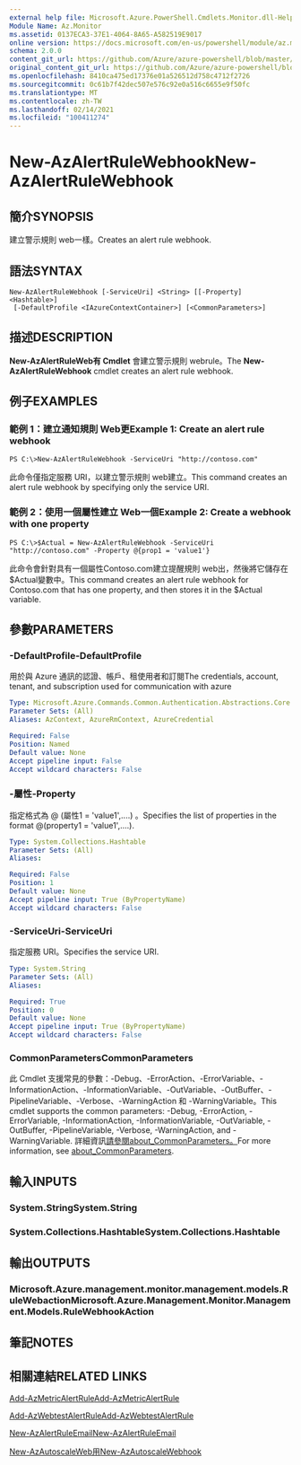 ```yaml
---
external help file: Microsoft.Azure.PowerShell.Cmdlets.Monitor.dll-Help.xml
Module Name: Az.Monitor
ms.assetid: 0137ECA3-37E1-4064-8A65-A582519E9017
online version: https://docs.microsoft.com/en-us/powershell/module/az.monitor/new-azalertrulewebhook
schema: 2.0.0
content_git_url: https://github.com/Azure/azure-powershell/blob/master/src/Monitor/Monitor/help/New-AzAlertRuleWebhook.md
original_content_git_url: https://github.com/Azure/azure-powershell/blob/master/src/Monitor/Monitor/help/New-AzAlertRuleWebhook.md
ms.openlocfilehash: 8410ca475ed17376e01a526512d758c4712f2726
ms.sourcegitcommit: 0c61b7f42dec507e576c92e0a516c6655e9f50fc
ms.translationtype: MT
ms.contentlocale: zh-TW
ms.lasthandoff: 02/14/2021
ms.locfileid: "100411274"
---
```

# <span data-ttu-id="de00a-101">New-AzAlertRuleWebhook</span><span class="sxs-lookup"><span data-stu-id="de00a-101">New-AzAlertRuleWebhook</span></span>

## <span data-ttu-id="de00a-102">簡介</span><span class="sxs-lookup"><span data-stu-id="de00a-102">SYNOPSIS</span></span>
<span data-ttu-id="de00a-103">建立警示規則 web一樣。</span><span class="sxs-lookup"><span data-stu-id="de00a-103">Creates an alert rule webhook.</span></span>

## <span data-ttu-id="de00a-104">語法</span><span class="sxs-lookup"><span data-stu-id="de00a-104">SYNTAX</span></span>

```
New-AzAlertRuleWebhook [-ServiceUri] <String> [[-Property] <Hashtable>]
 [-DefaultProfile <IAzureContextContainer>] [<CommonParameters>]
```

## <span data-ttu-id="de00a-105">描述</span><span class="sxs-lookup"><span data-stu-id="de00a-105">DESCRIPTION</span></span>
<span data-ttu-id="de00a-106">**New-AzAlertRuleWeb有 Cmdlet** 會建立警示規則 webrule。</span><span class="sxs-lookup"><span data-stu-id="de00a-106">The **New-AzAlertRuleWebhook** cmdlet creates an alert rule webhook.</span></span>

## <span data-ttu-id="de00a-107">例子</span><span class="sxs-lookup"><span data-stu-id="de00a-107">EXAMPLES</span></span>

### <span data-ttu-id="de00a-108">範例 1：建立通知規則 Web更</span><span class="sxs-lookup"><span data-stu-id="de00a-108">Example 1: Create an alert rule webhook</span></span>
```
PS C:\>New-AzAlertRuleWebhook -ServiceUri "http://contoso.com"
```

<span data-ttu-id="de00a-109">此命令僅指定服務 URI，以建立警示規則 web建立。</span><span class="sxs-lookup"><span data-stu-id="de00a-109">This command creates an alert rule webhook by specifying only the service URI.</span></span>

### <span data-ttu-id="de00a-110">範例 2：使用一個屬性建立 Web一個</span><span class="sxs-lookup"><span data-stu-id="de00a-110">Example 2: Create a webhook with one property</span></span>
```
PS C:\>$Actual = New-AzAlertRuleWebhook -ServiceUri "http://contoso.com" -Property @{prop1 = 'value1'}
```

<span data-ttu-id="de00a-111">此命令會針對具有一個屬性Contoso.com建立提醒規則 web出，然後將它儲存在$Actual變數中。</span><span class="sxs-lookup"><span data-stu-id="de00a-111">This command creates an alert rule webhook for Contoso.com that has one property, and then stores it in the $Actual variable.</span></span>

## <span data-ttu-id="de00a-112">參數</span><span class="sxs-lookup"><span data-stu-id="de00a-112">PARAMETERS</span></span>

### <span data-ttu-id="de00a-113">-DefaultProfile</span><span class="sxs-lookup"><span data-stu-id="de00a-113">-DefaultProfile</span></span>
<span data-ttu-id="de00a-114">用於與 Azure 通訊的認證、帳戶、租使用者和訂閱</span><span class="sxs-lookup"><span data-stu-id="de00a-114">The credentials, account, tenant, and subscription used for communication with azure</span></span>

```yaml
Type: Microsoft.Azure.Commands.Common.Authentication.Abstractions.Core.IAzureContextContainer
Parameter Sets: (All)
Aliases: AzContext, AzureRmContext, AzureCredential

Required: False
Position: Named
Default value: None
Accept pipeline input: False
Accept wildcard characters: False
```

### <span data-ttu-id="de00a-115">-屬性</span><span class="sxs-lookup"><span data-stu-id="de00a-115">-Property</span></span>
<span data-ttu-id="de00a-116">指定格式為 @ (屬性1 = 'value1',....) 。</span><span class="sxs-lookup"><span data-stu-id="de00a-116">Specifies the list of properties in the format @(property1 = 'value1',....).</span></span>

```yaml
Type: System.Collections.Hashtable
Parameter Sets: (All)
Aliases:

Required: False
Position: 1
Default value: None
Accept pipeline input: True (ByPropertyName)
Accept wildcard characters: False
```

### <span data-ttu-id="de00a-117">-ServiceUri</span><span class="sxs-lookup"><span data-stu-id="de00a-117">-ServiceUri</span></span>
<span data-ttu-id="de00a-118">指定服務 URI。</span><span class="sxs-lookup"><span data-stu-id="de00a-118">Specifies the service URI.</span></span>

```yaml
Type: System.String
Parameter Sets: (All)
Aliases:

Required: True
Position: 0
Default value: None
Accept pipeline input: True (ByPropertyName)
Accept wildcard characters: False
```

### <span data-ttu-id="de00a-119">CommonParameters</span><span class="sxs-lookup"><span data-stu-id="de00a-119">CommonParameters</span></span>
<span data-ttu-id="de00a-120">此 Cmdlet 支援常見的參數：-Debug、-ErrorAction、-ErrorVariable、-InformationAction、-InformationVariable、-OutVariable、-OutBuffer、-PipelineVariable、-Verbose、-WarningAction 和 -WarningVariable。</span><span class="sxs-lookup"><span data-stu-id="de00a-120">This cmdlet supports the common parameters: -Debug, -ErrorAction, -ErrorVariable, -InformationAction, -InformationVariable, -OutVariable, -OutBuffer, -PipelineVariable, -Verbose, -WarningAction, and -WarningVariable.</span></span> <span data-ttu-id="de00a-121">詳細資訊[請參閱about_CommonParameters。](http://go.microsoft.com/fwlink/?LinkID=113216)</span><span class="sxs-lookup"><span data-stu-id="de00a-121">For more information, see [about_CommonParameters](http://go.microsoft.com/fwlink/?LinkID=113216).</span></span>

## <span data-ttu-id="de00a-122">輸入</span><span class="sxs-lookup"><span data-stu-id="de00a-122">INPUTS</span></span>

### <span data-ttu-id="de00a-123">System.String</span><span class="sxs-lookup"><span data-stu-id="de00a-123">System.String</span></span>

### <span data-ttu-id="de00a-124">System.Collections.Hashtable</span><span class="sxs-lookup"><span data-stu-id="de00a-124">System.Collections.Hashtable</span></span>

## <span data-ttu-id="de00a-125">輸出</span><span class="sxs-lookup"><span data-stu-id="de00a-125">OUTPUTS</span></span>

### <span data-ttu-id="de00a-126">Microsoft.Azure.management.monitor.management.models.RuleWebaction</span><span class="sxs-lookup"><span data-stu-id="de00a-126">Microsoft.Azure.Management.Monitor.Management.Models.RuleWebhookAction</span></span>

## <span data-ttu-id="de00a-127">筆記</span><span class="sxs-lookup"><span data-stu-id="de00a-127">NOTES</span></span>

## <span data-ttu-id="de00a-128">相關連結</span><span class="sxs-lookup"><span data-stu-id="de00a-128">RELATED LINKS</span></span>


[<span data-ttu-id="de00a-129">Add-AzMetricAlertRule</span><span class="sxs-lookup"><span data-stu-id="de00a-129">Add-AzMetricAlertRule</span></span>](./Add-AzMetricAlertRule.md)

[<span data-ttu-id="de00a-130">Add-AzWebtestAlertRule</span><span class="sxs-lookup"><span data-stu-id="de00a-130">Add-AzWebtestAlertRule</span></span>](./Add-AzWebtestAlertRule.md)

[<span data-ttu-id="de00a-131">New-AzAlertRuleEmail</span><span class="sxs-lookup"><span data-stu-id="de00a-131">New-AzAlertRuleEmail</span></span>](./New-AzAlertRuleEmail.md)

[<span data-ttu-id="de00a-132">New-AzAutoscaleWeb用</span><span class="sxs-lookup"><span data-stu-id="de00a-132">New-AzAutoscaleWebhook</span></span>](./New-AzAutoscaleWebhook.md)


